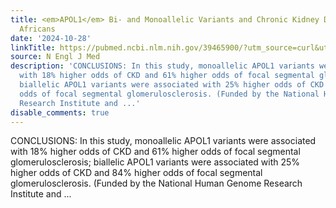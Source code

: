 ```yaml
---
title: <em>APOL1</em> Bi- and Monoallelic Variants and Chronic Kidney Disease in West
  Africans
date: '2024-10-28'
linkTitle: https://pubmed.ncbi.nlm.nih.gov/39465900/?utm_source=curl&utm_medium=rss&utm_campaign=pubmed-2&utm_content=1LIK-026Y9bjRE4xDQ231BSa89BnY4O2Rfi-9WXQd8C31C6cqE&fc=20211015124055&ff=20241029183703&v=2.18.0.post9+e462414
source: N Engl J Med
description: 'CONCLUSIONS: In this study, monoallelic APOL1 variants were associated
  with 18% higher odds of CKD and 61% higher odds of focal segmental glomerulosclerosis;
  biallelic APOL1 variants were associated with 25% higher odds of CKD and 84% higher
  odds of focal segmental glomerulosclerosis. (Funded by the National Human Genome
  Research Institute and ...'
disable_comments: true
---
```

CONCLUSIONS: In this study, monoallelic APOL1 variants were associated with 18% higher odds of CKD and 61% higher odds of focal segmental glomerulosclerosis; biallelic APOL1 variants were associated with 25% higher odds of CKD and 84% higher odds of focal segmental glomerulosclerosis. (Funded by the National Human Genome Research Institute and ...